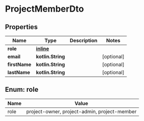 
# ProjectMemberDto

## Properties
Name | Type | Description | Notes
------------ | ------------- | ------------- | -------------
**role** | [**inline**](#Role) |  | 
**email** | **kotlin.String** |  |  [optional]
**firstName** | **kotlin.String** |  |  [optional]
**lastName** | **kotlin.String** |  |  [optional]


<a id="Role"></a>
## Enum: role
Name | Value
---- | -----
role | project-owner, project-admin, project-member



